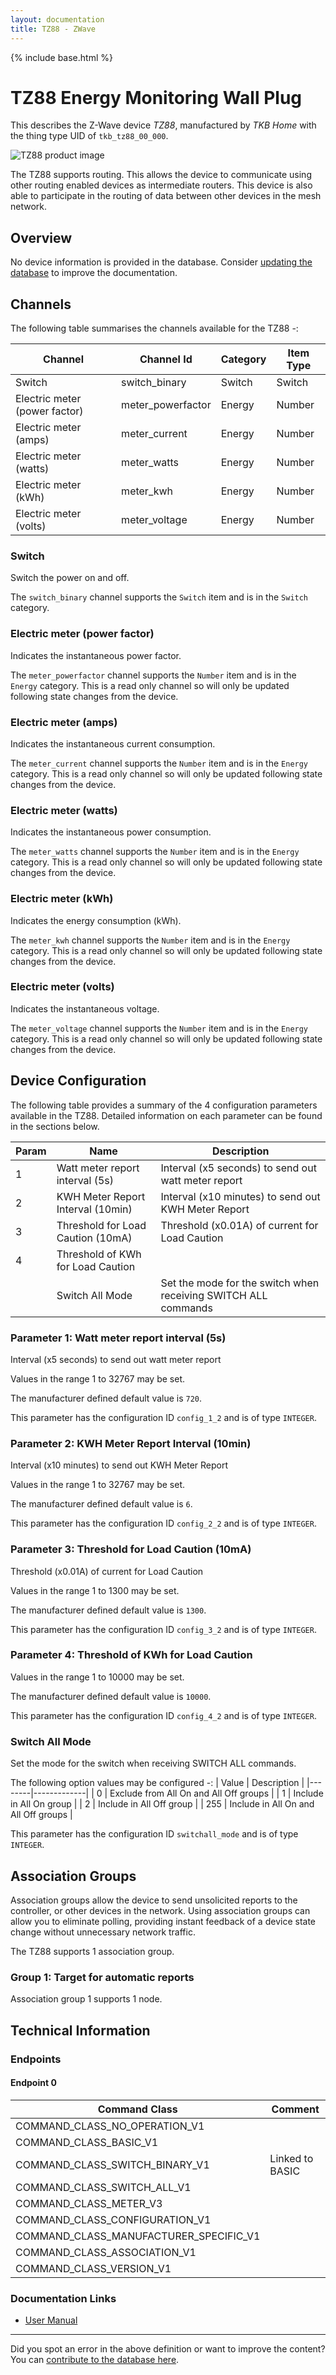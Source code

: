 ```yaml
---
layout: documentation
title: TZ88 - ZWave
---
```


{% include base.html %}

# TZ88 Energy Monitoring Wall Plug
This describes the Z-Wave device *TZ88*, manufactured by *TKB Home* with the thing type UID of ```tkb_tz88_00_000```.

![TZ88 product image](https://www.cd-jackson.com/zwave_device_uploads/161/161_default.jpg)


The TZ88 supports routing. This allows the device to communicate using other routing enabled devices as intermediate routers.  This device is also able to participate in the routing of data between other devices in the mesh network.

## Overview

No device information is provided in the database. Consider [updating the database](http://www.cd-jackson.com/index.php/zwave/zwave-device-database/zwave-device-list/devicesummary/161) to improve the documentation.

## Channels

The following table summarises the channels available for the TZ88 -:

| Channel | Channel Id | Category | Item Type |
|---------|------------|----------|-----------|
| Switch | switch_binary | Switch | Switch | 
| Electric meter (power factor) | meter_powerfactor | Energy | Number | 
| Electric meter (amps) | meter_current | Energy | Number | 
| Electric meter (watts) | meter_watts | Energy | Number | 
| Electric meter (kWh) | meter_kwh | Energy | Number | 
| Electric meter (volts) | meter_voltage | Energy | Number | 

### Switch

Switch the power on and off.

The ```switch_binary``` channel supports the ```Switch``` item and is in the ```Switch``` category.

### Electric meter (power factor)

Indicates the instantaneous power factor.

The ```meter_powerfactor``` channel supports the ```Number``` item and is in the ```Energy``` category. This is a read only channel so will only be updated following state changes from the device.

### Electric meter (amps)

Indicates the instantaneous current consumption.

The ```meter_current``` channel supports the ```Number``` item and is in the ```Energy``` category. This is a read only channel so will only be updated following state changes from the device.

### Electric meter (watts)

Indicates the instantaneous power consumption.

The ```meter_watts``` channel supports the ```Number``` item and is in the ```Energy``` category. This is a read only channel so will only be updated following state changes from the device.

### Electric meter (kWh)

Indicates the energy consumption (kWh).

The ```meter_kwh``` channel supports the ```Number``` item and is in the ```Energy``` category. This is a read only channel so will only be updated following state changes from the device.

### Electric meter (volts)

Indicates the instantaneous voltage.

The ```meter_voltage``` channel supports the ```Number``` item and is in the ```Energy``` category. This is a read only channel so will only be updated following state changes from the device.



## Device Configuration

The following table provides a summary of the 4 configuration parameters available in the TZ88.
Detailed information on each parameter can be found in the sections below.

| Param | Name  | Description |
|-------|-------|-------------|
| 1 | Watt meter report interval (5s) | Interval (x5 seconds) to send out watt meter report |
| 2 | KWH Meter Report Interval (10min) | Interval (x10 minutes) to send out KWH Meter Report |
| 3 | Threshold for Load Caution (10mA) | Threshold (x0.01A) of current for Load Caution |
| 4 | Threshold of KWh for Load Caution |  |
|  | Switch All Mode | Set the mode for the switch when receiving SWITCH ALL commands |

### Parameter 1: Watt meter report interval (5s)

Interval (x5 seconds) to send out watt meter report

Values in the range 1 to 32767 may be set.

The manufacturer defined default value is ```720```.

This parameter has the configuration ID ```config_1_2``` and is of type ```INTEGER```.


### Parameter 2: KWH Meter Report Interval (10min)

Interval (x10 minutes) to send out KWH Meter Report

Values in the range 1 to 32767 may be set.

The manufacturer defined default value is ```6```.

This parameter has the configuration ID ```config_2_2``` and is of type ```INTEGER```.


### Parameter 3: Threshold for Load Caution (10mA)

Threshold (x0.01A) of current for Load Caution

Values in the range 1 to 1300 may be set.

The manufacturer defined default value is ```1300```.

This parameter has the configuration ID ```config_3_2``` and is of type ```INTEGER```.


### Parameter 4: Threshold of KWh for Load Caution



Values in the range 1 to 10000 may be set.

The manufacturer defined default value is ```10000```.

This parameter has the configuration ID ```config_4_2``` and is of type ```INTEGER```.

### Switch All Mode

Set the mode for the switch when receiving SWITCH ALL commands.

The following option values may be configured -:
| Value  | Description |
|--------|-------------|
| 0 | Exclude from All On and All Off groups |
| 1 | Include in All On group |
| 2 | Include in All Off group |
| 255 | Include in All On and All Off groups |

This parameter has the configuration ID ```switchall_mode``` and is of type ```INTEGER```.


## Association Groups

Association groups allow the device to send unsolicited reports to the controller, or other devices in the network. Using association groups can allow you to eliminate polling, providing instant feedback of a device state change without unnecessary network traffic.

The TZ88 supports 1 association group.

### Group 1: Target for automatic reports


Association group 1 supports 1 node.

## Technical Information

### Endpoints

#### Endpoint 0

| Command Class | Comment |
|---------------|---------|
| COMMAND_CLASS_NO_OPERATION_V1| |
| COMMAND_CLASS_BASIC_V1| |
| COMMAND_CLASS_SWITCH_BINARY_V1| Linked to BASIC|
| COMMAND_CLASS_SWITCH_ALL_V1| |
| COMMAND_CLASS_METER_V3| |
| COMMAND_CLASS_CONFIGURATION_V1| |
| COMMAND_CLASS_MANUFACTURER_SPECIFIC_V1| |
| COMMAND_CLASS_ASSOCIATION_V1| |
| COMMAND_CLASS_VERSION_V1| |

### Documentation Links

* [User Manual](https://www.cd-jackson.com/zwave_device_uploads/161/TZ88-manual.pdf)

---

Did you spot an error in the above definition or want to improve the content?
You can [contribute to the database here](http://www.cd-jackson.com/index.php/zwave/zwave-device-database/zwave-device-list/devicesummary/161).
